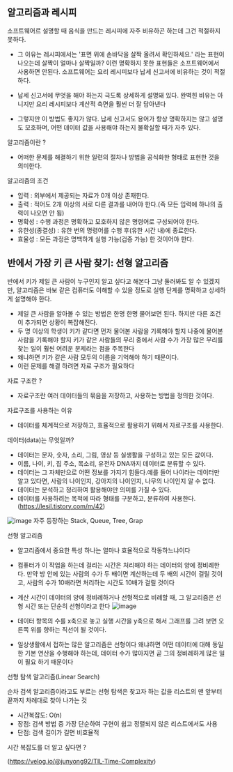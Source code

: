 ## 알고리즘과 레시피
소프트웨어르 설명할 때 음식을 만드는 레시피에 자주 비유하곤 하는데 그건 적절하지 못하다.

* 그 이유는 레시피에서는 '표면 위에 손바닥을 살짝 올려서 확인하세요.' 라는 표현이 나오는데 살짝이 얼마나 살짝일까? 이런 명확하지 못한 표현들은 소프트웨어에서 사용하면 안된다.
소프트웨어는 요리 레시피보다 납세 신고서에 비유하는 것이 적절하다.

* 납세 신고서에 무엇을 해야 하는지 극도록 상세하게 설명돼 있다. 완벽힌 비유는 아니지만 요리 레시피보다 계산적 측면을 훨씬 더 잘 담아낸다
* 그렇지만 이 방법도 좋지가 않다. 납세 신고서도 용어가 항상 명확하지는 않고 설명도 모호하며, 어떤 데이터 값을 사용해야 하는지 불확실할 때가 자주 있다.

알고리즘이란 ?

* 어떠한 문제를 해결하기 위한 일련의 절차나 방법을 공식화한 형태로 표현한 것을 의미한다.

알고리즘의 조건

* 입력 : 외부에서 제공되는 자료가 0개 이상 존재한다.
* 출력 : 적어도 2개 이상의 서로 다른 결과를 내어야 한다.(즉 모든 입력에 하나의 출력이 나오면 안 됨)
* 명확성 : 수행 과정은 명확하고 모호하지 않은 명령어로 구성되어야 한다.
* 유한성(종결성) : 유한 번의 명령어를 수행 후(유한 시간 내)에 종료한다.
* 효율성 : 모든 과정은 명백하게 실행 가능(검증 가능) 한 것이어야 한다.

## 반에서 가장 키 큰 사람 찾기: 선형 알고리즘

반에서 키가 제일 큰 사람이 누구인지 알고 싶다고 해본다 그냥 둘러봐도 알 수 있겠지만, 알고리즘은 바보 같은 컴퓨터도 이해할 수 있을 정도로 실행 단계를 명확하고 상세하게 설명해야 한다. 

* 제일 큰 사람을 알아볼 수 있는 방법은 한명 한명 물어보면 된다. 하지만 다른 조건이 추가되면 상황이 복잡해진다.
* 두 명 이상의 학생이 키가 같다면 먼저 물어본 사람을 기록해야 할지 나중에 물어본 사람을 기록해야 할지 키가 같은 사람들의 무리 중에서 사람 수가 가장 많은 무리를 찾는 일이 훨씬 어려운 문제라는 점을 주목한다
* 왜냐하면  키가 같은 사람 모두의 이름을 기억해야 하기 때문이다.
* 이런 문제를 해결 하려면 자료 구조가 필요하다

자료 구조란 ?
* 자료구조란 여러 데이터들의 묶음을 저장하고, 사용하는 방법을 정의한 것이다.

자료구조를 사용하는 이유

* 데이터를 체계적으로 저장하고, 효율적으로 활용하기 위해서 자료구조를 사용한다.

데이터(data)는 무엇일까?

* 데이터는 문자, 숫자, 소리, 그림, 영상 등 실생활을 구성하고 있는 모든 값이다.
* 이름, 나이, 키, 집 주소, 목소리, 유전자 DNA까지 데이터로 분류할 수 있다.
* 데이터는 그 자체만으로 어떤 정보를 가지기 힘들다.예를 들어 나이라는 데이터만 알고 있다면, 사람의 나이인지, 강아지의 나이인지, 나무의 나이인지 알 수 없다.
* 데이터는 분석하고 정리하여 활용해야만 의미를 가질 수 있다.
* 데이터를 사용하려는 목적에 따라 형태를 구분하고, 분류하여 사용한다. (https://lesil.tistory.com/m/42)

![image](https://user-images.githubusercontent.com/108984141/192205669-0b73f03a-5e4d-4f92-8e41-8a4d045daa7c.png)
자주 등장하는 Stack, Queue, Tree, Grap

선형 알고리즘

* 알고리즘에서 중요한 특성 하나는 얼마나 효율적으로 작동하느냐이다 
* 컴퓨터가 이 작업을 하는데 걸리는 시간은 처리해야 하는 데이터의 양에 정비례한다. 만약 방 안에 있는 사람의 수가 두 배이면 계산하는데 두 배의 시간이 걸릴 것이고, 사람의 수가 10배라면 처리하는 시간도 10배가 걸릴 것이다
* 계산 시간이 데이터의 양에 정비례하거나 선형적으로 비례할 때, 그 알고리즘은 선형 시간 또는 단순히 선형이라고 한다
![image](https://user-images.githubusercontent.com/108984141/192205743-7ce8fe3f-ebff-416a-92ab-922cc468911f.png)

* 데이터 항목의 수를 x축으로 놓고 실행 시간을 y축으로 해서 그래프를 그려 보면 오른쪽 위를 향하는 직선이 될 것이다.
* 일상생활에서 접하는 많은 알고리즘은 선형이다 왜냐하면 어떤 데이터에 대해 동일한 기본 연산을 수행해야 하는데, 데이터 수가 많아지면 곧 그의 정비례하게 많은 일이 필요 하기 때문이다

선형 탐색 알고리즘(Linear Search)

순차 검색 알고리즘이라고도 부르는 선형 탐색은 찾고자 하는 값을 리스트의 맨 앞부터 끝까지 차례대로 찾아 나가는 것
* 시간복잡도: O(n)
* 장점: 검색 방법 중 가장 단순하여 구현이 쉽고 정렬되지 않은 리스트에서도 사용
* 단점: 검색 길이가 길면 비효율적


시간 복잡도를 더 알고 싶다면 ?

(https://velog.io/@junyong92/TIL-Time-Complexity)
